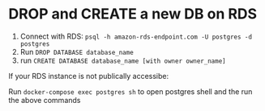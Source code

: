 # DROP and CREATE a new DB on RDS

1. Connect with RDS: `psql -h amazon-rds-endpoint.com -U postgres -d postgres`
2. Run `DROP DATABASE database_name`
3. run `CREATE DATABASE database_name [with owner owner_name]`

If your RDS instance is not publically accessibe:

Run `docker-compose exec postgres sh` to open postgres shell and the run the above commands
